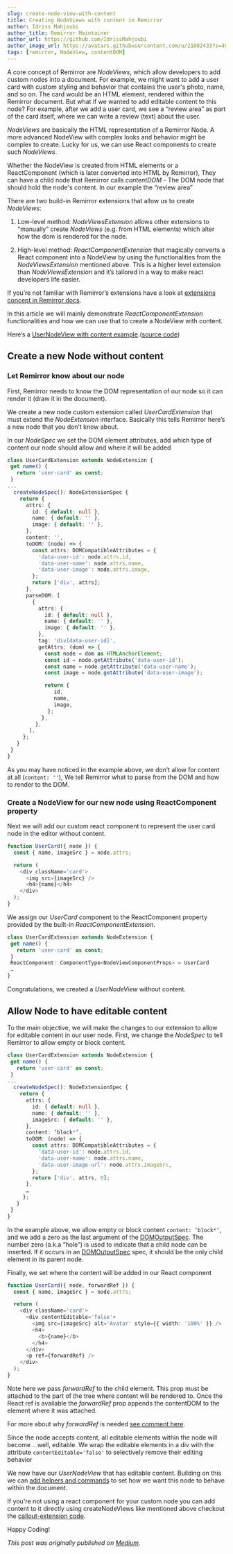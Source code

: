 ```yaml
---
slug: create-node-view-with-content
title: Creating NodeViews with content in Remirror
author: Idriss Mahjoubi
author_title: Remirror Maintainer
author_url: https://github.com/IdrissMahjoubi
author_image_url: https://avatars.githubusercontent.com/u/21082433?s=400&u=8d7e62dabe021585fd823ba31c41e394793cfa32&v=4
tags: [remirror, NodeView, contentDOM]
---
```


<!-- truncate -->

A core concept of Remirror are _NodeViews_, which allow developers to add custom nodes into a document. For example, we might want to add a user card with custom styling and behavior that contains the user's photo, name, and so on. The card would be an HTML element, rendered within the Remirror document. But what if we wanted to add editable content to this node? For example, after we add a user card, we see a “review area” as part of the card itself, where we can write a review (text) about the user.

_NodeViews_ are basically the HTML representation of a Remirror Node. A more advanced NodeView with complex looks and behavior might be complex to create. Lucky for us, we can use React components to create such _NodeViews_.

Whether the NodeView is created from HTML elements or a ReactComponent (which is later converted into HTML by Remirror), They can have a child node that Remirror calls _contentDOM_ - The DOM node that should hold the node's content. In our example the “review area”

There are two build-in Remirror extensions that allow us to create _NodeViews_:

1. Low-level method: _NodeViewsExtension_ allows other extensions to “manually” create _NodeViews_ (e.g. from HTML elements) which alter how the dom is rendered for the node.

2. High-level method: _ReactComponentExtension_ that magically converts a React component into a NodeView by using the functionalities from the _NodeViewsExtension_ mentioned above. This is a higher level extension than _NodeViewsExtension_ and it’s tailored in a way to make react developers life easier.

If you’re not familiar with Remirror’s extensions have a look at [extensions concept in Remirror docs](https://remirror.io/docs/concepts/extension).

In this article we will mainly demonstrate _ReactComponentExtension_ functionalities and how we can use that to create a NodeView with content.

Here’s a [UserNodeView with content example](https://remirror.vercel.app/?path=/story/components-labs-card-with-content--user-card).([source code](https://github.com/remirror/remirror/blob/d58c4b4d55acd6e057c2fa4c4c0377abc1b8daa8/packages/storybook-react/stories/react-components/node-with-content.stories.tsx))

## Create a new Node without content

### Let Remirror know about our node

First, Remirror needs to know the DOM representation of our node so it can render it (draw it in the document).

We create a new node custom extension called _UserCardExtension_ that must extend the _NodeExtension_ interface. Basically this tells Remirror here’s a new node that you don’t know about.

In our _NodeSpec_ we set the DOM element attributes, add which type of content our node should allow and where it will be added

```typescript
class UserCardExtension extends NodeExtension {
 get name() {
   return 'user-card' as const;
 }
...
  createNodeSpec(): NodeExtensionSpec {
    return {
      attrs: {
        id: { default: null },
        name: { default: '' },
        image: { default: '' },
      },
      content: '',
      toDOM: (node) => {
        const attrs: DOMCompatibleAttributes = {
          'data-user-id': node.attrs.id,
          'data-user-name': node.attrs.name,
          'data-user-image': node.attrs.image,
        };
        return ['div', attrs];
      },
      parseDOM: [
        {
          attrs: {
            id: { default: null },
            name: { default: '' },
            image: { default: '' },
          },
          tag: 'div[data-user-id]',
          getAttrs: (dom) => {
            const node = dom as HTMLAnchorElement;
            const id = node.getAttribute('data-user-id');
            const name = node.getAttribute('data-user-name');
            const image = node.getAttribute('data-user-image');

            return {
               id,
               name,
               image,
             };
           },
         },
       ],
     };
   }
 }
}
```

As you may have noticed in the example above, we don’t allow for content at all (`content: ''`), We tell Remirror what to parse from the DOM and how to render to the DOM.

### Create a NodeView for our new node using ReactComponent property

Next we will add our custom react component to represent the user card node in the editor without content.

```typescript
function UserCard({ node }) {
  const { name, imageSrc } = node.attrs;

  return (
    <div className='card'>
      <img src={imageSrc} />
      <h4>{name}</h4>
    </div>
  );
}
```

We assign our _UserCard_ component to the ReactComponent property provided by the built-in _ReactComponentExtension_.

```typescript
class UserCardExtension extends NodeExtension {
 get name() {
   return 'user-card' as const;
 }
 ReactComponent: ComponentType<NodeViewComponentProps> = UserCard
 …
}
```

Congratulations, we created a _UserNodeView_ without content.

## Allow Node to have editable content

To the main objective, we will make the changes to our extension to allow for editable content in our user node. First, we change the _NodeSpec_ to tell Remirror to allow empty or block content.

```typescript
class UserCardExtension extends NodeExtension {
 get name() {
   return 'user-card' as const;
 }
...
  createNodeSpec(): NodeExtensionSpec {
    return {
      attrs: {
        id: { default: null },
        name: { default: '' },
        imageSrc: { default: '' },
      },
      content: ‘block*’,
      toDOM: (node) => {
        const attrs: DOMCompatibleAttributes = {
          'data-user-id': node.attrs.id,
          'data-user-name': node.attrs.name,
          'data-user-image-url': node.attrs.imageSrc,
        };
        return ['div', attrs, 0];
      },
      …
     };
   }
 }
}
```

In the example above, we allow empty or block content `content: ‘block*’`, and we add a zero as the last argument of the [DOMOutputSpec](https://prosemirror.net/docs/ref/#model.DOMOutputSpec). The number zero (a.k.a “hole”) is used to indicate that a child node can be inserted. If it occurs in an [DOMOutputSpec](https://prosemirror.net/docs/ref/#model.DOMOutputSpec) spec, it should be the only child element in its parent node.

Finally, we set where the content will be added in our React component

```typescript
function UserCard({ node, forwardRef }) {
  const { name, imageSrc } = node.attrs;

  return (
    <div className='card'>
      <div contentEditable='false'>
        <img src={imageSrc} alt='Avatar' style={{ width: '100%' }} />
        <h4>
          <b>{name}</b>
        </h4>
      </div>
      <p ref={forwardRef} />
    </div>
  );
}
```

Note here we pass _forwardRef_ to the child element. This prop must be attached to the part of the tree where content will be rendered to. Once the React ref is available the _forwardRef_ prop appends the contentDOM to the element where it was attached.

For more about why _forwardRef_ is needed [see comment here](https://github.com/remirror/remirror/blob/107cba9f4fd5b604ae8eb08eb922be5565a57474/packages/remirror__extension-react-component/src/react-component-extension.ts#L21).

Since the node accepts content, all editable elements within the node will become .. well, editable. We wrap the editable elements in a div with the attribute `contentEditable='false'` to selectively remove their editing behavior

We now have our _UserNodeView_ that has editable content. Building on this we can [add helpers and commands](https://remirror.io/docs/getting-started/commands-and-helpers/) to set how we want this node to behave within the document.

If you're not using a react component for your custom node you can add content to it directly using createNodeViews like mentioned above checkout the [callout-extension code](https://github.com/remirror/remirror/blob/22dc4de1b20286d19b66624fb4dbb0afba4d9214/packages/remirror__extension-callout/src/callout-extension.ts).

Happy Coding!

_This post was originally published on [Medium](https://medium.com/p/e22e920cbeae)._
